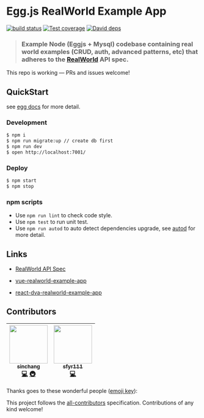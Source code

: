 # Egg.js RealWorld Example App

[![build status][travis-image]][travis-url]
[![Test coverage][codecov-image]][codecov-url]
[![David deps][david-image]][david-url]

[travis-image]: https://img.shields.io/travis/eggjs-community/eggjs-realworld-example-app.svg?style=flat-square
[travis-url]: https://travis-ci.org/eggjs-community/eggjs-realworld-example-app
[codecov-image]: https://img.shields.io/codecov/c/github/eggjs-community/eggjs-realworld-example-app.svg?style=flat-square
[codecov-url]: https://codecov.io/gh/eggjs-community/eggjs-realworld-example-app
[david-image]: https://img.shields.io/david/eggjs-community/eggjs-realworld-example-app.svg?style=flat-square
[david-url]: https://david-dm.org/eggjs-community/eggjs-realworld-example-app

> ### Example Node (Eggjs + Mysql) codebase containing real world examples (CRUD, auth, advanced patterns, etc) that adheres to the [RealWorld](https://github.com/gothinkster/realworld-example-apps) API spec.

This repo is working — PRs and issues welcome!

## QuickStart

<!-- add docs here for user -->

see [egg docs][egg] for more detail.

### Development

```bash
$ npm i
$ npm run migrate:up // create db first
$ npm run dev
$ open http://localhost:7001/
```

### Deploy

```bash
$ npm start
$ npm stop
```

### npm scripts

* Use `npm run lint` to check code style.
* Use `npm test` to run unit test.
* Use `npm run autod` to auto detect dependencies upgrade, see [autod](https://www.npmjs.com/package/autod) for more detail.

[egg]: https://eggjs.org

## Links

* [RealWorld API Spec](https://github.com/gothinkster/realworld/tree/master/api)

* [vue-realworld-example-app](https://vue-vuex-realworld.netlify.com/)

* [react-dva-realworld-example-app](https://github.com/sinchang/react-dva-realworld-example-app)

## Contributors

<!-- ALL-CONTRIBUTORS-LIST:START - Do not remove or modify this section -->

<!-- prettier-ignore -->
| [<img src="https://avatars0.githubusercontent.com/u/3297859?v=4" width="100px;"/><br /><sub><b>sinchang</b></sub>](https://buymeacoff.ee/sinchang)<br />[💻](https://github.com/eggjs-community/eggjs-realworld-example-app/commits?author=sinchang "Code") [🚇](#infra-sinchang "Infrastructure (Hosting, Build-Tools, etc)") | [<img src="https://avatars1.githubusercontent.com/u/18510448?v=4" width="100px;"/><br /><sub><b>sfyr111</b></sub>](https://github.com/sfyr111)<br />[💻](https://github.com/eggjs-community/eggjs-realworld-example-app/commits?author=sfyr111 "Code") |
| :---: | :---: |

<!-- ALL-CONTRIBUTORS-LIST:END -->

Thanks goes to these wonderful people ([emoji key](https://github.com/kentcdodds/all-contributors#emoji-key)):

<!-- ALL-CONTRIBUTORS-LIST:START - Do not remove or modify this section -->

<!-- prettier-ignore -->
<!-- ALL-CONTRIBUTORS-LIST:END -->

This project follows the [all-contributors](https://github.com/kentcdodds/all-contributors) specification. Contributions of any kind welcome!
